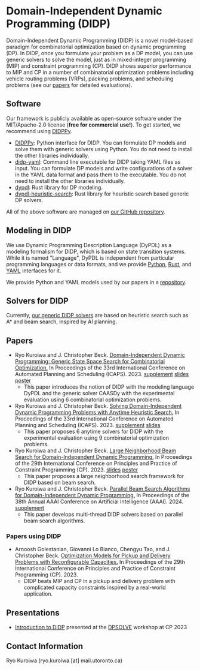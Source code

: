 # Domain-Independent Dynamic Programming (DIDP)

Domain-Independent Dynamic Programming (DIDP) is a novel model-based paradigm for combinatorial optimization based on dynamic programming (DP).
In DIDP, once you formulate your problem as a DP model, you can use generic solvers to solve the model, just as in mixed-integer programming (MIP) and constraint programming (CP).
DIDP shows superior performance to MIP and CP in a number of combinatorial optimization problems including vehicle routing problems (VRPs), packing problems, and scheduling problems (see our [papers](#papers) for detailed evaluations).

## Software

Our framework is publicly available as open-source software under the MIT/Apache-2.0 license (**free for commercial use!**).
To get started, we recommend using [DIDPPy](https://didppy.rtfd.io).

- [DIDPPy](https://didppy.rtfd.io): Python interface for DIDP. You can formulate DP models and solve them with generic solvers using Python. You do not need to install the other libraries individually.
- [didp-yaml](https://crates.io/crates/didp-yaml): Command line executable for DIDP taking YAML files as input. You can formulate DP models and write configurations of a solver in the YAML data format and pass them to the executable. You do not need to install the other libraries individually.
- [dypdl](https://crates.io/crates/dypdl): Rust library for DP modeling.
- [dypdl-heuristic-search](https://crates.io/crates/dypdl-heuristic-search): Rust library for heuristic search based generic DP solvers.

All of the above software are managed on [our GitHub repository](https://github.com/domain-independent-dp/didp-rs).

## Modeling in DIDP

We use Dynamic Programming Description Language (DyPDL) as a modeling formalism for DIDP, which is based on state transition systems.
While it is named "Language", DyPDL is independent from particular programming languages or data formats, and we provide [Python](https://didppy.rtfd.io), [Rust](https://crates.io/crates/dypdl), and [YAML](https://crates.io/crates/didp-yaml) interfaces for it.

We provide Python and YAML models used by our papers in a [repository](https://github.com/Kurorororo/didp-models/tree/main).

## Solvers for DIDP

Currently, [our generic DIDP solvers](https://crates.io/crates/dypdl-heuristic-search) are based on heuristic search such as A* and beam search, inspired by AI planning.

## Papers

- Ryo Kuroiwa and J. Christopher Beck. [Domain-Independent Dynamic Programming: Generic State Space Search for Combinatorial Optimization.](https://ojs.aaai.org/index.php/ICAPS/article/view/27200/26973) In Proceedings of the 33rd International Conference on Automated Planning and Scheduling (ICAPS). 2023. [supplement](https://tidel.mie.utoronto.ca/pubs/Appendix_CAASDy_ICAPS23.pdf) [slides](./pdfs/didp_icaps2023.pdf) [poster](./pdfs/didp_poster_icaps2023.pdf)
  - This paper introduces the notion of DIDP with the modeling language DyPDL and the generic solver CAASDy with the experimental evaluation using 6 combinatorial optimization problems.
- Ryo Kuroiwa and J. Christopher Beck. [Solving Domain-Independent Dynamic Programming Problems with Anytime Heuristic Search.](https://ojs.aaai.org/index.php/ICAPS/article/view/27201/26974) In Proceedings of the 33rd International Conference on Automated Planning and Scheduling (ICAPS). 2023. [supplement](https://tidel.mie.utoronto.ca/pubs/Appendix_Anytime_ICAPS23.pdf) [slides](./pdfs/anytime_icaps2023.pdf)
  - This paper proposes 6 anytime solvers for DIDP with the experimental evaluation using 9 combinatorial optimization problems.
- Ryo Kuroiwa and J. Christopher Beck. [Large Neighborhood Beam Search for Domain-Independent Dynamic Programming.](https://drops.dagstuhl.de/opus/volltexte/2023/19060/pdf/LIPIcs-CP-2023-23.pdf) In Proceedings of the 29th  International Conference on Principles and Practice of Constraint Programming (CP). 2023. [slides](./pdfs/lnbs_cp2023.pdf) [poster](./pdfs/lnbs_poster_cp2023.pdf)
  - This paper proposes a large neighborhood search framework for DIDP based on beam search.
- Ryo Kuroiwa and J. Christopher Beck. [Parallel Beam Search Algorithms for Domain-Independent Dynamic Programming.](https://tidel.mie.utoronto.ca/pubs/aaai24-parallel-camera-ready.pdf) In Proceedings of the 38th Annual AAAI Conference on Artificial Intelligence (AAAI). 2024. [supplement](https://tidel.mie.utoronto.ca/pubs/Appendix_Parallel_AAAI24.pdf)
  - This paper develops multi-thread DIDP solvers based on parallel beam search algorithms.

### Papers using DIDP

- Arnoosh Golestanian, Giovanni Lo Bianco, Chengyu Tao, and J. Christopher Beck. [Optimization Models for Pickup and Delivery Problems with Reconfigurable Capacities.](https://tidel.mie.utoronto.ca/pubs/Golestanian_CP2023.pdf) In Proceedings of the 29th  International Conference on Principles and Practice of Constraint Programming (CP). 2023.
  - DIDP beats MIP and CP in a pickup and delivery problem with complicated capacity constraints inspired by a real-world application.

## Presentations

- [Introduction to DIDP](./pdfs/didp_dpsolve2023.pdf) presented at the [DPSOLVE](https://sites.google.com/view/dpsolve2023/) workshop at CP 2023

## Contact Information

Ryo Kuroiwa (ryo.kuroiwa [at] mail.utoronto.ca)
